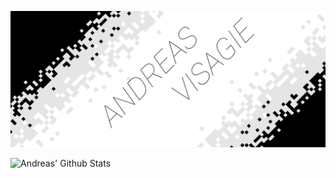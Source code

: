 ![](AVLogo.png)

![Andreas' Github Stats](https://github-readme-stats.vercel.app/api?username=PurpleAxe&count_private=true&show_icons=true&theme=transparent)


